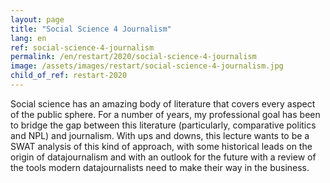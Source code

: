 ```yaml
---
layout: page
title: "Social Science 4 Journalism"
lang: en
ref: social-science-4-journalism
permalink: /en/restart/2020/social-science-4-journalism
image: /assets/images/restart/social-science-4-journalism.jpg
child_of_ref: restart-2020
---
```


Social science has an amazing body of literature that covers every aspect of the public sphere. For a number of years, my professional goal has been to bridge the gap between this literature (particularly, comparative politics and NPL) and journalism. With ups and downs, this lecture wants to be a SWAT analysis of this kind of approach, with some historical leads on the origin of datajournalism and with an outlook for the future with a review of the tools modern datajournalists need to make their way in the business.

